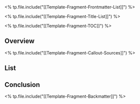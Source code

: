 <% tp.file.include("[[Template-Fragment-Frontmatter-List]]") %>

<% tp.file.include("[[Template-Fragment-Title-List]]") %>

<% tp.file.include("[[Template-Fragment-TOC]]") %>

## Overview

<% tp.file.include("[[Template-Fragment-Callout-Sources]]") %>

## List



## Conclusion

<% tp.file.include("[[Template-Fragment-Backmatter]]") %>
